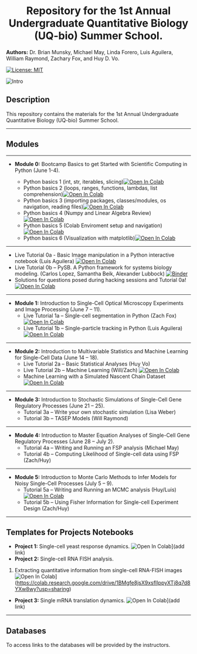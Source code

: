 

<center><h1> Repository for the 1st Annual Undergraduate Quantitative Biology (UQ-bio) Summer School. </h1></center>


<strong>Authors:</strong> Dr. Brian Munsky, Michael May, Linda Forero, Luis Aguilera, William Raymond, Zachary Fox, and Huy D. Vo.

[![License: MIT](https://img.shields.io/badge/License-MIT-yellow.svg)](https://opensource.org/licenses/MIT)

![Intro](https://github.com/MunskyGroup/uqbio2021/blob/main/templates/intro.png)


## Description

This repository contains the materials for the 1st Annual Undergraduate Quantitative Biology (UQ-bio) Summer School.

***
## Modules
___
* <strong>Module 0:</strong> Bootcamp Basics to get Started with Scientific Computing in Python (June 1-4).

  * Python basics 1 (int, str, iterables, slicing)[![Open In Colab](https://colab.research.google.com/assets/colab-badge.svg)](https://colab.research.google.com/drive/167EXFCoYCTcqGqljwddWRF1nwTTc_eig?usp=sharing)
  * Python basics 2 (loops, ranges, functions, lambdas, list comprehension)[![Open In Colab](https://colab.research.google.com/assets/colab-badge.svg)](https://colab.research.google.com/drive/1oMiuuyT0X_UBt9M0mU4klC_WTXCs2XOq?usp=sharing)
  * Python basics 3 (importing packages, classes/modules, os navigation, reading files)[![Open In Colab](https://colab.research.google.com/assets/colab-badge.svg)](https://colab.research.google.com/drive/1SxDI--nHoP7tkq9tMBVcvmqSD8NoZLOo?usp=sharing)
  * Python basics 4 (Numpy and Linear Algebra Review)[![Open In Colab](https://colab.research.google.com/assets/colab-badge.svg)](https://colab.research.google.com/drive/1UpYhbEogKW7T03Wz6-6sLg4TdEVYbPIP?usp=sharing)
  * Python basics 5 (Colab Enviroment setup and navigation)[![Open In Colab](https://colab.research.google.com/assets/colab-badge.svg)](https://colab.research.google.com/drive/1Z4KaQvTRLPsZ8-OHz7RzpieT3mgZVi1Q?usp=sharing)
  * Python basics 6 (Visualization with matplotlib)[![Open In Colab](https://colab.research.google.com/assets/colab-badge.svg)](https://colab.research.google.com/drive/1hilQWOei8M1RJA5lJAX4Ea3i62Wv9eVi?usp=sharing)
 ---
  * Live Tutorial 0a - Basic Image manipulation in a Python interactive notebook (Luis Aguilera)
[![Open In Colab](https://colab.research.google.com/assets/colab-badge.svg)](https://colab.research.google.com/drive/1o3JJE4EjfW9P5ZITEeS5p8Ui60xV3etK?usp=sharing)
  * Live Tutorial 0b – PySB. A Python framework for systems biology modeling.  (Carlos Lopez, Samantha Beik, Alexander Lubbock) [![Binder](https://mybinder.org/badge_logo.svg)](https://mybinder.org/v2/gh/lolab-vu/pysb-tutorials/HEAD)
  * Solutions for questions posed during hacking sessions and Tutorial 0a! [![Open In Colab](https://colab.research.google.com/assets/colab-badge.svg)](https://colab.research.google.com/drive/1pqA3wcnBraF0_EkqkN8Ush6DCPq3-5Oq?usp=sharing)
___
* <strong>Module 1:</strong> Introduction to Single-Cell Optical Microscopy Experiments and Image Processing (June 7 – 11).
  * Live Tutorial 1a – Single-cell segmentation in Python (Zach Fox) [![Open In Colab](https://colab.research.google.com/assets/colab-badge.svg)](https://colab.research.google.com/drive/1sxTz46Nwaol15dCML3ZGqoV46ehBJtMP?usp=sharing)
  * Live Tutorial 1b – Single-particle tracking in Python (Luis Aguilera)  [![Open In Colab](https://colab.research.google.com/assets/colab-badge.svg)](https://colab.research.google.com/drive/1FcudIyndrXDOmYadUXlPgDOIP6yNP0ZZ?usp=sharing)

___
* <strong>Module 2:</strong> Introduction to Multivariable Statistics and Machine Learning for Single-Cell Data (June 14 – 18).
  * Live Tutorial 2a – Basic Statistical Analyses (Huy Vo)
  * Live Tutorial 2b – Machine Learning (Will/Zach) [![Open In Colab](https://colab.research.google.com/assets/colab-badge.svg)](https://colab.research.google.com/drive/1SOR-9YmcLehQyIIDKJZW6kAtcjhKwn2O?usp=sharing)
  * Machine Learning with a Simulated Nascent Chain Dataset [![Open In Colab](https://colab.research.google.com/assets/colab-badge.svg)](https://colab.research.google.com/drive/1rmTNVq6erTA0M8YFPz0uF7h5A6L7-M4J?usp=sharing)

___
* <strong>Module 3:</strong> Introduction to Stochastic Simulations of Single-Cell Gene Regulatory Processes (June 21 – 25).
  * Tutorial 3a – Write your own stochastic simulation (Lisa Weber)
  * Tutorial 3b – TASEP Models (Will Raymond)

___
* <strong>Module 4:</strong> Introduction to Master Equation Analyses of Single-Cell Gene Regulatory Processes (June 28 – July 2).
  * Tutorial 4a – Writing and Running an FSP analysis (Michael May)
  * Tutorial 4b – Computing Likelihood of Single-cell data using FSP (Zach/Huy)

___
* <strong>Module 5:</strong> Introduction to Monte Carlo Methods to Infer Models for Noisy Single-Cell
Processes (July 5 – 9).
  * Tutorial 5a – Writing and Running an MCMC analysis (Huy/Luis)
[![Open In Colab](https://colab.research.google.com/assets/colab-badge.svg)](https://colab.research.google.com/drive/1zc5cJG9pnuMEMxfiYWYRip78sAbd8jzm?usp=sharing)
  * Tutorial 5b – Using Fisher Information for Single-cell Experiment Design (Zach/Huy)
***

## Templates for Projects Notebooks
* <strong>Project 1:</strong> Single-cell yeast response dynamics. ![Open In Colab](https://colab.research.google.com/assets/colab-badge.svg)](add link)
* <strong>Project 2:</strong>  Single-cell RNA FISH analysis.  
 1. Extracting quantitative information from single-cell RNA-FISH images![Open In Colab](https://colab.research.google.com/assets/colab-badge.svg)](https://colab.research.google.com/drive/1BMgfe8jsX9xsfIIppyXTj8q7d8YXw8wy?usp=sharing)
* <strong>Project 3:</strong>  Single mRNA translation dynamics.  ![Open In Colab](https://colab.research.google.com/assets/colab-badge.svg)](add link)

***
## Databases
To access links to the databases will be provided by the instructors.
